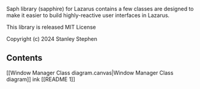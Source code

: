 Saph library (sapphire) for Lazarus contains a few classes are designed to make it easier to build highly-reactive user interfaces in Lazarus. 

This library is released MIT License

Copyright (c) 2024 Stanley Stephen

## Contents
[[Window Manager Class diagram.canvas|Window Manager Class diagram]]
ink
[[README 1]]